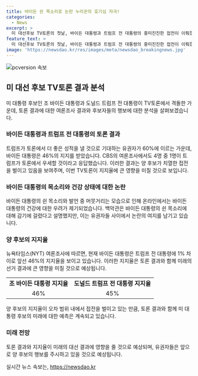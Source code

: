 ```yaml
---
title: 바이든 쉰 목소리로 논란 누리꾼의 호기심 자극!
categories:
  - News
excerpt: >
  미 대선후보 TV토론의 첫날, 바이든 대통령과 트럼프 전 대통령의 흥미진진한 접전이 이뤄졌다. 바이든 대통령의 쉰 목소리와 트럼프 전 대통령의 자신감한 모습이 관심을 끌었는데, 유권자들은 트럼프 전 대통령의 토론 실력을 더 기대하는 분위기다. 여론조사에 의하면, 트럼프 전 대통령이 토론에서 우세한 모습을 보일 것으로 예상하는 유권자가 다수를 이루고 있다. 이번 토론이 후보들의 지지율에 영향을 미칠 것으로 예상되는 가운데, 현 시점에서 바이든 대통령은 미세한 차이로 선두를 유지하고 있다. (150자)
feature_text: >
  미 대선후보 TV토론의 첫날, 바이든 대통령과 트럼프 전 대통령의 흥미진진한 접전이 이뤄졌다. 바이든 대통령의 쉰 목소리와 트럼프 전 대통령의 자신감한 모습이 관심을 끌었는데, 유권자들은 트럼프 전 대통령의 토론 실력을 더 기대하는 분위기다. 여론조사에 의하면, 트럼프 전 대통령이 토론에서 우세한 모습을 보일 것으로 예상하는 유권자가 다수를 이루고 있다. 이번 토론이 후보들의 지지율에 영향을 미칠 것으로 예상되는 가운데, 현 시점에서 바이든 대통령은 미세한 차이로 선두를 유지하고 있다. (150자)
image: 'https://newsdao.kr/res/images/meta/newsdao_breakingnews.jpg'
---
```


<p><img src="https://newsdao.kr/res/images/meta/newsdao_breakingnews.jpg" alt="pcversion 속보" /></p>

<h2 data-ke-size="size26">미 대선 후보 TV토론 결과 분석</h2>

<p data-ke-size="size16">미 대통령 후보인 조 바이든 대통령과 도널드 트럼프 전 대통령이 TV토론에서 격돌한 가운데, 토론 결과에 대한 여론조사 결과와 후보자들의 행보에 대한 분석을 살펴보겠습니다.</p>

<h3>바이든 대통령과 트럼프 전 대통령의 토론 결과</h3>

<p data-ke-size="size16">트럼프가 토론에서 더 좋은 성적을 낼 것으로 기대하는 유권자가 60%에 이르는 가운데, 바이든 대통령은 46%의 지지를 받았습니다.  CBS의 여론조사에서도 4명 중 1명이 트럼프가 토론에서 우세할 것이라고 응답했습니다. 이러한 결과는 양 후보가 치열한 접전을 벌이고 있음을 보여주며, 이번 TV토론이 지지율에 큰 영향을 미칠 것으로 보입니다.</p>

<h3>바이든 대통령의 목소리와 건강 상태에 대한 논란</h3>

<p data-ke-size="size16">바이든 대통령의 쉰 목소리와 발언 중 머뭇거리는 모습으로 인해 온라인에서는 바이든 대통령의 건강에 대한 우려가 제기되었습니다. 백악관은 바이든 대통령의 쉰 목소리에 대해 감기에 걸렸다고 설명했지만, 이는 유권자들 사이에서 논란의 여지를 남기고 있습니다.</p>

<h3>양 후보의 지지율</h3>

<p data-ke-size="size16">뉴욕타임스(NYT) 여론조사에 따르면, 현재 바이든 대통령은 트럼프 전 대통령에 1% 차이로 앞선 46%의 지지율을 보이고 있습니다. 이러한 지지율은 토론 결과와 함께 미래의 선거 결과에 큰 영향을 미칠 것으로 예상됩니다.</p>

<table>
    <tr>
        <td style="text-align: center; height: 17px;"><b>조 바이든 대통령 지지율</b></td>
        <td style="text-align: center; height: 17px;"><b>도널드 트럼프 전 대통령 지지율</b></td>
    </tr>
    <tr>
        <td style="text-align: center; height: 17px;">46%</td>
        <td style="text-align: center; height: 17px;">45%</td>
    </tr>
</table>

<p data-ke-size="size16">양 후보의 지지율이 오차 범위 내에서 접전을 벌이고 있는 만큼, 토론 결과와 함께 미 대통령 후보의 미래에 대한 예측은 계속되고 있습니다.</p>

<h3>미래 전망</h3>

<p data-ke-size="size16">토론 결과와 지지율이 미래의 대선 결과에 영향을 줄 것으로 예상되며, 유권자들은 앞으로 양 후보의 행보를 주시하고 있을 것으로 예상됩니다.</p>
실시간 뉴스 속보는, <a href="https://newsdao.kr" rel="dofollow">https://newsdao.kr</a>


